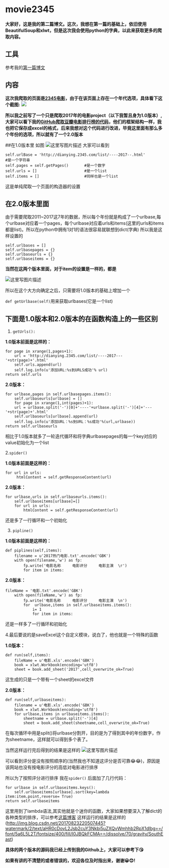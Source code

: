 # movie2345


**大家好，这是我的第二篇博文。这次，我想在第一篇的基础上，依旧使用BeautifulSoup和xlwt，但是这次我会使用python的字典，以此来获取更多的爬取内容。**

## 工具
参考我的[第一篇博文](http://blog.csdn.net/zhaodi_wen/article/details/77418268)


## 内容
**这次我爬取的页面是[2345电影](http://dianying.2345.com/list/------.html)，由于在该页面上存在一个年代选项，具体看下这个截图:**
![](http://img.blog.csdn.net/20170823180434078?watermark/2/text/aHR0cDovL2Jsb2cuY3Nkbi5uZXQvWmhhb2RpX1dlbg==/font/5a6L5L2T/fontsize/400/fill/I0JBQkFCMA==/dissolve/70/gravity/SouthEast) 

**所以我之前写了一个只是爬取2017年的电影project（以下我暂且身为1.0版本）,大家可以看下我的[GitHub爬取豆瓣电影排行榜的代码](https://github.com/zhaodi-Wen/DouBanMovie)，他们的框架结构一样，我也把它保存成excel的格式，后来我想对这个代码进行改进，毕竟这里面有那么多个年份的选项，所以就有了一个2.0版本**



##在1.0版本里
如图
![这里写图片描述](http://img.blog.csdn.net/20170823201121268?watermark/2/text/aHR0cDovL2Jsb2cuY3Nkbi5uZXQvWmhhb2RpX1dlbg==/font/5a6L5L2T/fontsize/400/fill/I0JBQkFCMA==/dissolve/70/gravity/SouthEast)
大家可以看到

```
self.urlBase = 'http://dianying.2345.com/list/----2017--.html'  						   #是一个字符串
self.pages = self.getPages()       #是一个数字
self.urls = []                     #是一个list
self.items = [] 				   #同样也是一个list
```
这是单纯爬取一个页面的构造器的设置

## 在2.0版本里面
由于需要爬取2011~2017这7年的数据，所以每个年份就是构成了一个urlbase,每个urlbase对应着一个pages，每个urlbase对应着urls和items(这里的urls和items都是list)。所以在python中拥有1对1的语法很容易就联想到dict(字典)
所以我是这样设置的

```
self.urlbases = []
self.urlbasepages = {}
self.urlbaseurls = {}
self.urlbaseitems = {}
```



**当然在这两个版本里面，对于item的设置是一样的，都是**

![这里写图片描述](http://img.blog.csdn.net/20170823205341835?watermark/2/text/aHR0cDovL2Jsb2cuY3Nkbi5uZXQvWmhhb2RpX1dlbg==/font/5a6L5L2T/fontsize/400/fill/I0JBQkFCMA==/dissolve/70/gravity/SouthEast)

所以在这个大方向确定之后，只需要将1.0版本的基础上增加一个

`def getUrlbase(self)`用来获取urlbases(它是一个list)

## **下面是1.0版本和2.0版本的在函数构造上的一些区别**
 

 1. `getUrls():`

**1.0版本前面是这样的：**
```
for page in xrange(1,pages+1):
    url = 'http://dianying.2345.com/list/----2017---'+str(page)+'.html'
    self.urls.append(url)
    self.log.info(u'添加URL:%s到URLS成功'% url)
return self.urls
```
   **2.0版本：**

```
for urlbase,pages in self.urlbasepages.items():
	self.urlbaseurls[urlbase] = []
	for page in xrange(1,int(pages)+1):
	url = urlbase.split('-')[0]+'----'+urlbase.split('-')[4]+'---'+str(page)+'.html'
	self.urlbaseurls[urlbase].append(url)
	self.log.info(u'添加URL：%s到URL：%s成功'%(url,urlbase))
return self.urlbaseurls
```
相比于1.0版本就多了一轮迭代循环和将字典urlbasepages的每一个key对应的value初始化为一个list

 2.`spider()`

**1.0版本前面是这样的：**
 

```
for url in urls:
     htmlContent = self.getResponseContent(url)
```
**2.0版本：**

```
for urlbase,urls in self.urlbaseurls.items():
	self.urlbaseitems[urlbase]=[]
	for url in urls:
		htmlContent = self.getResponseContent(url)
```
还是多了一行循环和一个初始化

 3. `pipline()`

 **1.0版本前面是这样的：**
	 

```
def piplines(self,items):
    filename = u'2017热门电影.txt'.encode('GBK')
    with open(filename,'w') as fp:
        fp.write('电影名称     电影评分     电影主演  \r')
        for item in items:
```
**2.0版本：**

```
fileName = '电影.txt'.encode('GBK')
	with open(fileName,'w') as fp:
		fp.write('电影名称     电影评分     电影主演  \n')
		for  urlbase,items in self.urlbaseitems.items():
			i= 1
			for item in items:
```
还是一样多了一行循环和初始化

 4.最后要说的是saveExcel这个自定义模块，说白了，他也就是一个特殊的函数
 
 **1.0版本：**
```
def run(self,items):
	fileName = u'电影.xls'.encode('GBK')
	book = xlwt.Workbook(encoding='utf8')
	sheet = book.add_sheet('2017',cell_overwrite_ok=True)
```
这生成的只是一个带有一个sheet的excel文件

**2.0版本：**
```
def run(self,urlbaseitems):
	filename = u'电影.xls'.encode('GBK')
	book = xlwt.Workbook(encoding='utf8')
	for urlbase,items in urlbaseitems.items():
		sheetname = urlbase.split('-')[4]
		sheet = book.add_sheet(sheetname,cell_overwrite_ok=True)
```
在每次循环中用是split()将urlbase分割开，目的是为了得到其中的年份数字，作为sheetname，这样就可以得到多个表了。


当然这样运行完后得到的结果是这样的
![这里写图片描述](http://img.blog.csdn.net/20170823214021937?watermark/2/text/aHR0cDovL2Jsb2cuY3Nkbi5uZXQvWmhhb2RpX1dlbg==/font/5a6L5L2T/fontsize/400/fill/I0JBQkFCMA==/dissolve/70/gravity/SouthEast)

可以看到评分是没有按照顺序的(当然我也不知道这评分是否可靠😂😂)，原因是该网站也没有按电影评分的高低对电影进行排序

所以为了按照评分进行排序
我在`spider()` 后面加了几行代码：

```
for urlbase in self.urlbaseitems.keys():
	self.urlbaseitems[urlbase].sort(key=lambda item:item.point,reverse= True)
return self.urlbaseitems
```
这里用到了lambda语法,其实他就是个迷你的函数，大家如果想要深入了解dict的各种类型的排序，可以参考[这篇博客](http://blog.csdn.net/ray_up/article/details/42084863)
这样运行的结果是这样的
(http://img.blog.csdn.net/20170823220507445?watermark/2/text/aHR0cDovL2Jsb2cuY3Nkbi5uZXQvWmhhb2RpX1dlbg==/font/5a6L5L2T/fontsize/400/fill/I0JBQkFCMA==/dissolve/70/gravity/SouthEast)


**具体的两个版本的源码我已经上传到我的Github上，大家可以参考下😘**

**如果有讲的不清楚的或者错误的，欢迎各位及时指出来，谢谢😀😊!**









